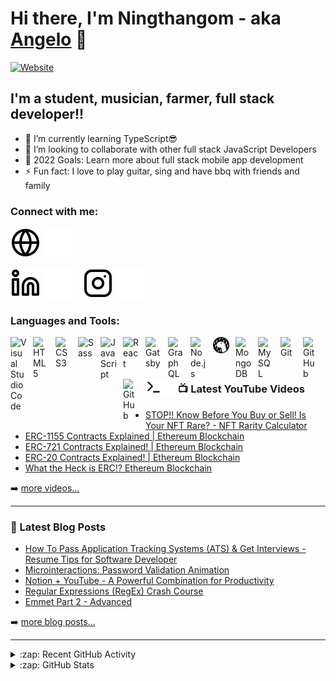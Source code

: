 # Hi there, I'm Ningthangom - aka [Angelo][website] 👋 


[![Website](https://img.shields.io/badge/Angelo101-webiste-green)](https://angelo101.netlify.app/)

<!-- [![YouTube Channel Subscribers](https://img.shields.io/youtube/channel/subscribers/UCDCHcqyeQgJ-jVSd6VJkbCw?logo=youtube&logoColor=red&style=for-the-badge)][youtube]
[![Twitter Follow](https://img.shields.io/twitter/follow/codeSTACKr?color=1DA1F2&logo=twitter&style=for-the-badge)](https://twitter.com/intent/follow?original_referer=https%3A%2F%2Fgithub.com%2FcodeSTACKr&screen_name=codeSTACKr) -->

<!-- [![Visual Studio Marketplace Rating (Stars)](https://img.shields.io/visual-studio-marketplace/stars/codestackr.codestackr-theme?label=codeSTACKr%20VS%20Code%20Theme&logo=visualstudiocode&logoColor=ff652f&style=for-the-badge)](https://marketplace.visualstudio.com/items?itemName=codestackr.codestackr-theme)
[![Become A VS Code SuperHero](https://img.shields.io/badge/-Become%20A%20VS%20Code%20SuperHero%20%E2%86%92-gray.svg?colorB=ff652f&style=for-the-badge)](https://vsCodeHero.com) -->


## I'm a student, musician, farmer, full stack developer!!

<!-- - 🔭 Check out my VS Code course: [Become A VS Code SuperHero!][course]! -->
- 🌱 I’m currently learning TypeScript😎
- 👯 I’m looking to collaborate with other full stack JavaScript Developers
- 🥅 2022 Goals: Learn more about full stack mobile app development
- ⚡ Fun fact: I love to play guitar, sing and have bbq with friends and family
<!-- - 😻 Check out the NFT collection I created: [CodeCats](https://opensea.io/collection/codecats?search[sortAscending]=true&search[sortBy]=PRICE&search[toggles][0]=BUY_NOW) -->

### Connect with me:

[![website](./img/globe-light.svg)]( https://angelo101.netlify.app#gh-light-mode-only)
[![website](./img/globe-dark.svg)]( https://angelo101.netlify.app#gh-dark-mode-only)
<!-- &nbsp;&nbsp; -->
<!-- [![website](./img/youtube-light.svg)](https://youtube.com/codestackr#gh-light-mode-only)
[![website](./img/youtube-dark.svg)](https://youtube.com/codestackr#gh-dark-mode-only) -->
<!-- &nbsp;&nbsp; -->
<!-- [![website](./img/twitter-light.svg)](https://twitter.com/codestackr#gh-light-mode-only)
[![website](./img/twitter-dark.svg)](https://twitter.com/codestackr#gh-dark-mode-only) -->
<!-- &nbsp;&nbsp; -->
[![website](./img/linkedin-light.svg)](https://www.linkedin.com/in/ningthangom-shwebeth-angelo-709b45123/#gh-light-mode-only)
[![website](./img/linkedin-dark.svg)](https://www.linkedin.com/in/ningthangom-shwebeth-angelo-709b45123/#gh-dark-mode-only)
&nbsp;&nbsp;
[![website](./img/instagram-light.svg)](https://instagram.com/codeSTACKr#gh-light-mode-only)
[![website](./img/instagram-dark.svg)](https://instagram.com/codeSTACKr#gh-dark-mode-only)

### Languages and Tools:

[<img align="left" alt="Visual Studio Code" width="26px" src="https://cdn.jsdelivr.net/gh/devicons/devicon/icons/vscode/vscode-original.svg" style="padding-right:10px;" />][webdevplaylist]
[<img align="left" alt="HTML5" width="26px" src="https://cdn.jsdelivr.net/gh/devicons/devicon/icons/html5/html5-original.svg" style="padding-right:10px;" />][webdevplaylist]
[<img align="left" alt="CSS3" width="26px" src="https://cdn.jsdelivr.net/gh/devicons/devicon/icons/css3/css3-original.svg" style="padding-right:10px;" />][cssplaylist]
[<img align="left" alt="Sass" width="26px" src="https://cdn.jsdelivr.net/gh/devicons/devicon/icons/sass/sass-original.svg" style="padding-right:10px;" />][cssplaylist]
[<img align="left" alt="JavaScript" width="26px" src="https://cdn.jsdelivr.net/gh/devicons/devicon/icons/javascript/javascript-original.svg" style="padding-right:10px;" />][jsplaylist]
[<img align="left" alt="React" width="26px" src="https://cdn.jsdelivr.net/gh/devicons/devicon/icons/react/react-original.svg" style="padding-right:10px;" />][reactplaylist]
[<img align="left" alt="Gatsby" width="26px" src="https://cdn.jsdelivr.net/gh/devicons/devicon/icons/gatsby/gatsby-original.svg" style="padding-right:10px;" />][webdevplaylist]
[<img align="left" alt="GraphQL" width="26px" src="https://cdn.jsdelivr.net/gh/devicons/devicon/icons/graphql/graphql-plain.svg" style="padding-right:10px;" />][webdevplaylist]
[<img align="left" alt="Node.js" width="26px" src="https://cdn.jsdelivr.net/gh/devicons/devicon/icons/nodejs/nodejs-original.svg" style="padding-right:10px;" />][webdevplaylist]
[<img align="left" alt="Deno" width="26px" src="./img/deno-light.svg" style="padding-right:10px;" />][webdevplaylist]
[<img align="left" alt="MongoDB" width="26px" src="https://cdn.jsdelivr.net/gh/devicons/devicon/icons/mongodb/mongodb-original.svg" style="padding-right:10px;" />][webdevplaylist]
[<img align="left" alt="MySQL" width="26px" src="https://cdn.jsdelivr.net/gh/devicons/devicon/icons/mysql/mysql-original.svg" style="padding-right:10px;" />][webdevplaylist]
[<img align="left" alt="Git" width="26px" src="https://cdn.jsdelivr.net/gh/devicons/devicon/icons/git/git-original.svg" style="padding-right:10px;" />][webdevplaylist]
[<img align="left" alt="GitHub" width="26px" src="https://user-images.githubusercontent.com/3369400/139447912-e0f43f33-6d9f-45f8-be46-2df5bbc91289.png" style="padding-right:10px;" />](https://www.youtube.com/playlist?list=PLkwxH9e_vrAJ0WbEsFA9W3I1W-g_BTsbt#gh-dark-mode-only)
[<img align="left" alt="GitHub" width="26px" src="https://user-images.githubusercontent.com/3369400/139448065-39a229ba-4b06-434b-bc67-616e2ed80c8f.png" style="padding-right:10px;" />](https://www.youtube.com/playlist?list=PLkwxH9e_vrAJ0WbEsFA9W3I1W-g_BTsbt#gh-light-mode-only)
[<img align="left" alt="Terminal" width="26px" src="./img/terminal-light.svg" />](https://www.youtube.com/playlist?list=PLkwxH9e_vrAJ0WbEsFA9W3I1W-g_BTsbt#gh-light-mode-only)
[<img align="left" alt="Terminal" width="26px" src="./img/terminal-dark.svg" />](https://www.youtube.com/playlist?list=PLkwxH9e_vrAJ0WbEsFA9W3I1W-g_BTsbt#gh-dark-mode-only)

<br />
<br />

---

### 📺 Latest YouTube Videos

<!-- YOUTUBE:START -->
- [STOP!! Know Before You Buy or Sell! Is Your NFT Rare? - NFT Rarity Calculator](https://www.youtube.com/watch?v=Uz1y4j9gvP8)
- [ERC-1155 Contracts Explained | Ethereum Blockchain](https://www.youtube.com/watch?v=S-2TuS9ISAg)
- [ERC-721 Contracts Explained! | Ethereum Blockchain](https://www.youtube.com/watch?v=UCQaEbIyHcM)
- [ERC-20 Contracts Explained! | Ethereum Blockchain](https://www.youtube.com/watch?v=v5BPna3v1Pw)
- [What the Heck is ERC!? Ethereum Blockchain](https://www.youtube.com/watch?v=hf-Qk0Hx00E)
<!-- YOUTUBE:END -->

➡️ [more videos...](https://youtube.com/codestackr)

---

### 📕 Latest Blog Posts

<!-- BLOG-POST-LIST:START -->
- [How To Pass Application Tracking Systems &lpar;ATS&rpar; &amp; Get Interviews - Resume Tips for Software Developer](https://dev.to/codestackr/how-to-pass-application-tracking-systems-ats-get-interviews-resume-tips-for-software-developer-4bmo)
- [Microinteractions: Password Validation Animation](https://dev.to/codestackr/microinteractions-password-validation-animation-5629)
- [Notion + YouTube - A Powerful Combination for Productivity](https://dev.to/codestackr/notion-youtube-a-powerful-combination-for-productivity-1def)
- [Regular Expressions &lpar;RegEx&rpar; Crash Course](https://dev.to/codestackr/regular-expressions-regex-crash-course-248n)
- [Emmet Part 2 - Advanced](https://dev.to/codestackr/emmet-part-2-advanced-4c65)
<!-- BLOG-POST-LIST:END -->

➡️ [more blog posts...](https://codestackr.com)

---

<details>
  <summary>:zap: Recent GitHub Activity</summary>
  
<!--START_SECTION:activity-->
1. ❌ Closed PR [#5](https://github.com/codeSTACKr/nft-landing-page/pull/5) in [codeSTACKr/nft-landing-page](https://github.com/codeSTACKr/nft-landing-page)
2. 💪 Opened PR [#1580](https://github.com/anuraghazra/github-readme-stats/pull/1580) in [anuraghazra/github-readme-stats](https://github.com/anuraghazra/github-readme-stats)
3. 🗣 Commented on [#1572](https://github.com/anuraghazra/github-readme-stats/issues/1572) in [anuraghazra/github-readme-stats](https://github.com/anuraghazra/github-readme-stats)
4. 🎉 Merged PR [#1](https://github.com/mongodb-developer/mongodb-ecommerce/pull/1) in [mongodb-developer/mongodb-ecommerce](https://github.com/mongodb-developer/mongodb-ecommerce)
5. 💪 Opened PR [#1](https://github.com/mongodb-developer/mongodb-ecommerce/pull/1) in [mongodb-developer/mongodb-ecommerce](https://github.com/mongodb-developer/mongodb-ecommerce)
<!--END_SECTION:activity-->

</details>

<details>
  <summary>:zap: GitHub Stats</summary>

  <img align="left" alt="codeSTACKr's GitHub Stats" src="https://github-readme-stats.vercel.app/api?username=codeSTACKr&show_icons=true&hide_border=false&title_color=ff652f&icon_color=FFE400&bg_color=09131B&text_color=ffffff&border_color=0c1a25" />

</details>

[website]: https://angelo101.netlify.app/
[course]: http://vsCodeHero.com
[twitter]: https://twitter.com/codeSTACKr
[youtube]: https://youtube.com/codeSTACKr
[instagram]: https://instagram.com/codeSTACKr
[linkedin]: https://linkedin.com/in/codeSTACKr
[webdevplaylist]: https://www.youtube.com/playlist?list=PLkwxH9e_vrAJ0WbEsFA9W3I1W-g_BTsbt
[jsplaylist]: https://www.youtube.com/playlist?list=PLkwxH9e_vrALRJKu7wfXby3MKeflhTu6B
[cssplaylist]: https://www.youtube.com/playlist?list=PLkwxH9e_vrALSdvZuEh6gqQdmDoDIoqz4
[reactplaylist]: https://www.youtube.com/playlist?list=PLkwxH9e_vrAK4TdffpxKY3QGyHCpxFcQ0
